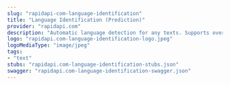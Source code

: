 ```yaml
---
slug: "rapidapi-com-language-identification"
title: "Language Identification (Prediction)"
provider: "rapidapi.com"
description: "Automatic language detection for any texts. Supports over 150 languages."
logo: "rapidapi.com-language-identification-logo.jpeg"
logoMediaType: "image/jpeg"
tags:
- "text"
stubs: "rapidapi.com-language-identification-stubs.json"
swagger: "rapidapi.com-language-identification-swagger.json"
---
```

